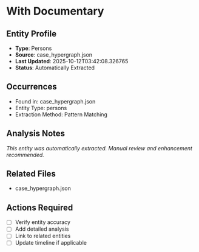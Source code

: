 # With Documentary

## Entity Profile
- **Type**: Persons
- **Source**: case_hypergraph.json
- **Last Updated**: 2025-10-12T03:42:08.326765
- **Status**: Automatically Extracted

## Occurrences
- Found in: case_hypergraph.json
- Entity Type: persons
- Extraction Method: Pattern Matching

## Analysis Notes
*This entity was automatically extracted. Manual review and enhancement recommended.*

## Related Files
- case_hypergraph.json

## Actions Required
- [ ] Verify entity accuracy
- [ ] Add detailed analysis
- [ ] Link to related entities
- [ ] Update timeline if applicable
